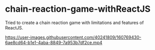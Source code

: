 # chain-reaction-game-withReactJS
Tried to create a chain reaction game with limitations and features of ReactJS.


https://user-images.githubusercontent.com/40241809/160769430-6ae8cd64-b1e1-4aba-8849-7a953b7df2ce.mp4

